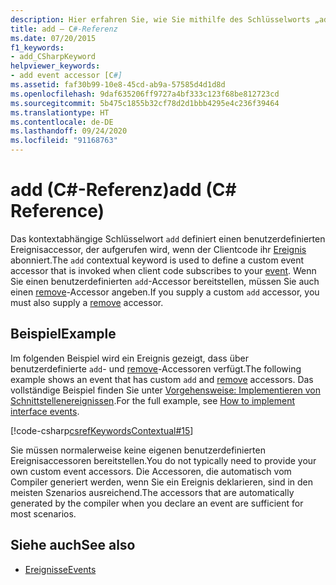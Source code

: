 ```yaml
---
description: Hier erfahren Sie, wie Sie mithilfe des Schlüsselworts „add“ in C# benutzerdefinierte Ereignisaccessoren erstellen.
title: add – C#-Referenz
ms.date: 07/20/2015
f1_keywords:
- add_CSharpKeyword
helpviewer_keywords:
- add event accessor [C#]
ms.assetid: faf30b99-10e8-45cd-ab9a-57585d4d1d8d
ms.openlocfilehash: 9daf635206ff9727a4bf333c123f68be812723cd
ms.sourcegitcommit: 5b475c1855b32cf78d2d1bbb4295e4c236f39464
ms.translationtype: HT
ms.contentlocale: de-DE
ms.lasthandoff: 09/24/2020
ms.locfileid: "91168763"
---
```

# <a name="add-c-reference"></a><span data-ttu-id="03a38-103">add (C#-Referenz)</span><span class="sxs-lookup"><span data-stu-id="03a38-103">add (C# Reference)</span></span>

<span data-ttu-id="03a38-104">Das kontextabhängige Schlüsselwort `add` definiert einen benutzerdefinierten Ereignisaccessor, der aufgerufen wird, wenn der Clientcode ihr [Ereignis](./event.md) abonniert.</span><span class="sxs-lookup"><span data-stu-id="03a38-104">The `add` contextual keyword is used to define a custom event accessor that is invoked when client code subscribes to your [event](./event.md).</span></span> <span data-ttu-id="03a38-105">Wenn Sie einen benutzerdefinierten `add`-Accessor bereitstellen, müssen Sie auch einen [remove](./remove.md)-Accessor angeben.</span><span class="sxs-lookup"><span data-stu-id="03a38-105">If you supply a custom `add` accessor, you must also supply a [remove](./remove.md) accessor.</span></span>  
  
## <a name="example"></a><span data-ttu-id="03a38-106">Beispiel</span><span class="sxs-lookup"><span data-stu-id="03a38-106">Example</span></span>  

<span data-ttu-id="03a38-107">Im folgenden Beispiel wird ein Ereignis gezeigt, dass über benutzerdefinierte `add`- und [remove](./remove.md)-Accessoren verfügt.</span><span class="sxs-lookup"><span data-stu-id="03a38-107">The following example shows an event that has custom `add` and [remove](./remove.md) accessors.</span></span> <span data-ttu-id="03a38-108">Das vollständige Beispiel finden Sie unter [Vorgehensweise: Implementieren von Schnittstellenereignissen](../../programming-guide/events/how-to-implement-interface-events.md).</span><span class="sxs-lookup"><span data-stu-id="03a38-108">For the full example, see [How to implement interface events](../../programming-guide/events/how-to-implement-interface-events.md).</span></span>
  
[!code-csharp[csrefKeywordsContextual#15](~/samples/snippets/csharp/VS_Snippets_VBCSharp/csrefKeywordsContextual/CS/csrefKeywordsContextual.cs#15)]
  
 <span data-ttu-id="03a38-109">Sie müssen normalerweise keine eigenen benutzerdefinierten Ereignisaccessoren bereitstellen.</span><span class="sxs-lookup"><span data-stu-id="03a38-109">You do not typically need to provide your own custom event accessors.</span></span> <span data-ttu-id="03a38-110">Die Accessoren, die automatisch vom Compiler generiert werden, wenn Sie ein Ereignis deklarieren, sind in den meisten Szenarios ausreichend.</span><span class="sxs-lookup"><span data-stu-id="03a38-110">The accessors that are automatically generated by the compiler when you declare an event are sufficient for most scenarios.</span></span>  
  
## <a name="see-also"></a><span data-ttu-id="03a38-111">Siehe auch</span><span class="sxs-lookup"><span data-stu-id="03a38-111">See also</span></span>

- [<span data-ttu-id="03a38-112">Ereignisse</span><span class="sxs-lookup"><span data-stu-id="03a38-112">Events</span></span>](../../programming-guide/events/index.md)
